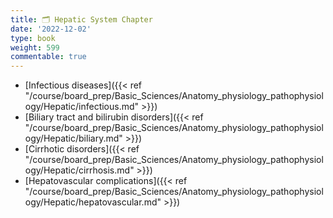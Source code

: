 ```yaml
---
title: 🗂 Hepatic System Chapter
date: '2022-12-02'
type: book
weight: 599
commentable: true
---
```



- [Infectious diseases]({{< ref "/course/board_prep/Basic_Sciences/Anatomy_physiology_pathophysiology/Hepatic/infectious.md" >}})
- [Biliary tract and bilirubin disorders]({{< ref "/course/board_prep/Basic_Sciences/Anatomy_physiology_pathophysiology/Hepatic/biliary.md" >}}) 
- [Cirrhotic disorders]({{< ref "/course/board_prep/Basic_Sciences/Anatomy_physiology_pathophysiology/Hepatic/cirrhosis.md" >}})
- [Hepatovascular complications]({{< ref "/course/board_prep/Basic_Sciences/Anatomy_physiology_pathophysiology/Hepatic/hepatovascular.md" >}})